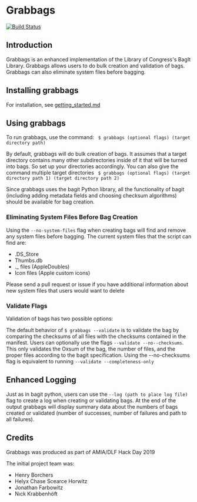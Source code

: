 # Grabbags

[![Build Status](https://travis-ci.org/amiaopensource/grabbags.svg?branch=master)](https://travis-ci.org/amiaopensource/grabbags)

## Introduction

Grabbags is an enhanced implementation of the Library of Congress's BagIt Library. Grabbags allows users to do bulk creation and validation of bags. Grabbags can also eliminate system files before bagging. 

## Installing grabbags
For installation, see [getting_started.md](getting_started.md)

## Using grabbags

To run grabbags, use the command:
` $ grabbags (optional flags) (target directory path)`

By default, grabbags will do bulk creation of bags. It assumes that a target directory contains many other subdirectories inside of it that will be turned into bags. So set up your directories accordingly. You can also give the command multiple target directories
` $ grabbags (optional flags) (target directory path 1) (target directory path 2)`

Since grabbags uses the bagit Python library, all the functionality of bagit (including adding metadata fields and choosing checksum algorithms) should be available for bag creation.

### Eliminating System Files Before Bag Creation
Using the `--no-system-files` flag when creating bags will find and remove any system files before bagging. The current system files that the script can find are:
* .DS_Store
* Thumbs.db
* ._ files (AppleDoubles)
* Icon files (Apple custom icons)

Please send a pull request or issue if you have additional information about new system files that users would want to delete

### Validate Flags
Validation of bags has two possible options:

The default behavior of `$ grabbags --validate` is to validate the bag by comparing the checksums of all files with the checksums contained in the manifest.
Users can optionally use the flags `--validate --no--checksums`. This only validates the Oxsum of the bag, the number of files, and the proper files according to the bagit specification. Using the --no-checksums flag is equivalent to running `--validate --completeness-only`

## Enhanced Logging
Just as in bagit python, users can use the `--log (path to place log file)` flag to create a log when creating or validating bags. At the end of the output grabbags will display summary data about the numbers of bags created or validated (number of successes, number of failures and path to all failures).

## Credits
Grabbags was produced as part of AMIA/DLF Hack Day 2019

The initial project team was:

* Henry Borchers
* Helyx Chase Scearce Horwitz
* Jonathan Farbowitz
* Nıck Krabbenhöft

